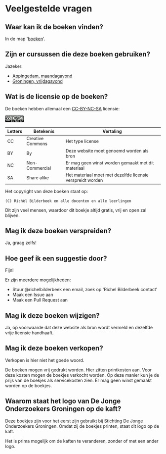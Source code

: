 # Veelgestelde vragen

## Waar kan ik de boeken vinden?

In de map '[boeken](boeken/README.md)'.

## Zijn er cursussen die deze boeken gebruiken?

Jazeker:

 * [Appingedam, maandagavond](https://github.com/richelbilderbeek/damster_dojo)
 * [Groningen, vrijdagavond](https://github.com/richelbilderbeek/ArduinoCourse)

## Wat is de licensie op de boeken?

De boeken hebben allemaal een [CC-BY-NC-SA](https://nl.wikipedia.org/wiki/Creative_Commons-licenties) licensie:

![De licensie van dit boek](CC-BY-NC-SA.png)

Letters|Betekenis|Vertaling
---|---|---
CC|Creative Commons|Het type license
BY|By|Deze website moet genoemd worden als bron
NC|Non-Commercial|Er mag geen winst worden gemaakt met dit materiaal
SA|Share alike|Het materiaal moet met dezelfde licensie verspreidt worden

Het copyright van deze boeken staat op:

```
(C) Richèl Bilderbeek en alle docenten en alle leerlingen
```

Dit zijn veel mensen, waardoor dit boekje altijd gratis, vrij en open zal blijven.

## Mag ik deze boeken verspreiden?

Ja, graag zelfs!

## Hoe geef ik een suggestie door?

Fijn!

Er zijn meerdere mogelijkheden:

 * Stuur @richelbilderbeek een email, zoek op 'Richel Bilderbeek contact'
 * Maak een Issue aan
 * Maak een Pull Request aan

## Mag ik deze boeken wijzigen?

Ja, op voorwaarde dat deze website als bron wordt vermeld
en dezelfde vrije licensie handhaaft.

## Mag ik deze boeken verkopen?

Verkopen is hier niet het goede woord.

De boeken mogen vrij gedrukt worden.
Hier zitten printkosten aan.
Voor deze kosten mogen de boekjes verkocht worden.
Op deze manier kun je de prijs van de boekjes als servicekosten zien.
Er mag geen winst gemaakt worden op de boekjes.

## Waarom staat het logo van De Jonge Onderzoekers Groningen op de kaft?

Deze boekjes zijn voor het eerst zijn gebruikt bij 
Stichting De Jonge Onderzoekers Groningen. Omdat zij de boekjes printen,
staat dit logo op de kaft.

Het is prima mogelijk om de kaften te veranderen, zonder of met een ander logo.
